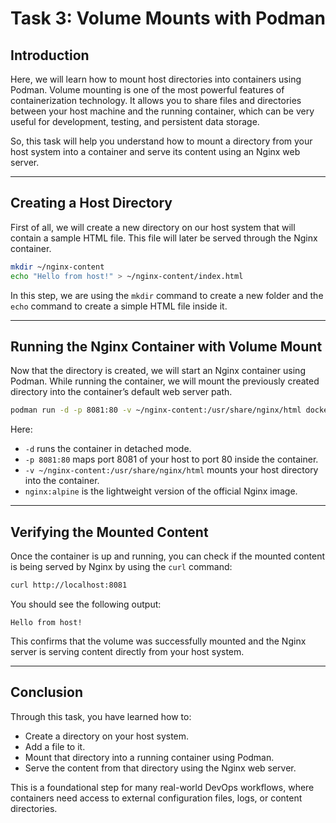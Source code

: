 # Task 3: Volume Mounts with Podman

## Introduction

Here, we will learn how to mount host directories into containers using Podman. Volume mounting is one of the most powerful features of containerization technology. It allows you to share files and directories between your host machine and the running container, which can be very useful for development, testing, and persistent data storage.

So, this task will help you understand how to mount a directory from your host system into a container and serve its content using an Nginx web server.

---

## Creating a Host Directory

First of all, we will create a new directory on our host system that will contain a sample HTML file. This file will later be served through the Nginx container.

```bash
mkdir ~/nginx-content
echo "Hello from host!" > ~/nginx-content/index.html
````

In this step, we are using the `mkdir` command to create a new folder and the `echo` command to create a simple HTML file inside it.

---

## Running the Nginx Container with Volume Mount

Now that the directory is created, we will start an Nginx container using Podman. While running the container, we will mount the previously created directory into the container’s default web server path.

```bash
podman run -d -p 8081:80 -v ~/nginx-content:/usr/share/nginx/html docker.io/library/nginx:alpine
```

Here:

* `-d` runs the container in detached mode.
* `-p 8081:80` maps port 8081 of your host to port 80 inside the container.
* `-v ~/nginx-content:/usr/share/nginx/html` mounts your host directory into the container.
* `nginx:alpine` is the lightweight version of the official Nginx image.

---

## Verifying the Mounted Content

Once the container is up and running, you can check if the mounted content is being served by Nginx by using the `curl` command:

```bash
curl http://localhost:8081
```

You should see the following output:

```
Hello from host!
```

This confirms that the volume was successfully mounted and the Nginx server is serving content directly from your host system.

---

## Conclusion

Through this task, you have learned how to:

* Create a directory on your host system.
* Add a file to it.
* Mount that directory into a running container using Podman.
* Serve the content from that directory using the Nginx web server.

This is a foundational step for many real-world DevOps workflows, where containers need access to external configuration files, logs, or content directories.

```
